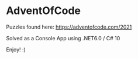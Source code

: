 # AdventOfCode
Puzzles found here: https://adventofcode.com/2021

Solved as a Console App using .NET6.0 / C# 10

Enjoy! :)
